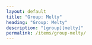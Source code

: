 ```yaml
---
layout: default
title: "Group: Melty"
heading: "Group: Melty"
description: "[group][melty]"
permalink: /items/group-melty/
---
```


